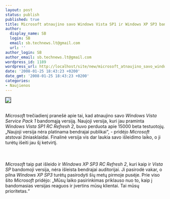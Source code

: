 ```yaml
---
layout: post
status: publish
published: true
title: Microsoft atnaujino savo Windows Vista SP1 ir Windows XP SP3 bandomasias versijas
author:
  display_name: SB
  login: SB
  email: sb.technews.lt@gmail.com
  url: ''
author_login: SB
author_email: sb.technews.lt@gmail.com
wordpress_id: 1189
wordpress_url: http://localhost/site/new/microsoft_atnaujino_savo_windows_vista_sp1_ir_windows_xp_sp3_bandomasias_versijas/
date: '2008-01-25 18:43:23 +0200'
date_gmt: '2008-01-25 18:43:23 +0200'
categories:
- Naujienos
---
```

<div class="imgright"><img src="http://tbn0.google.com/images?q=tbn:mpfew09wFY4fqM:http://www.ensight.com/images/stories/images/windows_logo.jpg" border="1"></div>
<p><br><i>Microsoft</i> trečiadienį pranešė apie tai, kad atnaujino savo <i>Windows Vista Service Pack 1</i> bandomąją versiją. Naujoji versija, kuri jau praminta <i>Windows Vista SP1 RC Refresh 2</i>, buvo perduota apie 15000 beta testuotojų. „Naujoji versija nėra platinama bendrajai publikai“, - pridėjo <i>Microsoft</i> atstovai žiniasklaidai. Finalinė versija vis dar laukia savo išleidimo laiko, o ji turėtų išeiti jau šį ketvirtį.<br />
<br><br />
<br><i>Microsoft</i> taip pat išleido ir <i>Windows XP SP3 RC Refresh 2</i>, kuri kaip ir <i>Vista SP</i> bandomoji versija, nėra išleista bendrajai auditorijai. Ji pasirodė vakar, o pilna <i>Windows XP SP3</i> turėtų pasirodyti šių metų pirmoje pusėje. Prie viso šito <i>Microsoft</i> pridėjo: „Mūsų laiko pasirinkimas priklauso nuo to, kaip į bandomasias versijas reaguos ir įvertins mūsų klientai. Tai mūsų prioritetas.“<br />
<br></p>
